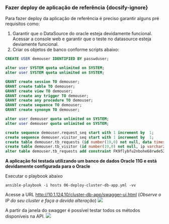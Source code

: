 ### Fazer deploy de aplicação de referência {docsify-ignore}

Para fazer deploy da aplicação de referência é preciso garantir alguns pré requisitos como:
  1. Garantir que o DataSource do oracle esteja devidamente funcional. Acessar a console web e garantir que o teste no datasource esteja deviamente funcional.
  1. Criar os objetos de banco conforme scripts abaixo:
  ```sql
  CREATE USER demouser IDENTIFIED BY passwduser;

  alter user SYSTEM quota unlimited on SYSTEM;
  alter user SYSTEM quota unlimited on SYSTEM;

  GRANT create session TO demouser;
  GRANT create table TO demouser;
  GRANT create view TO demouser;
  GRANT create any trigger TO demouser;
  GRANT create any procedure TO demouser;
  GRANT create sequence TO demouser;
  GRANT create synonym TO demouser;

  alter user demouser quota unlimited on SYSTEM;
  alter user demouser quota unlimited on SYSTEM;

  create sequence demouser.request_seq start with 1 increment by  1;
  create sequence demouser.visitor_seq start with 1 increment by  1;
  create table demouser.tb_requests (id number(19,0) not null, data timestamp, origin varchar2(255 char), server varchar2(255 char), virsitor_id number(19,0), primary key (id));
  create table demouser.tb_visitor (id number(19,0) not null, ip varchar2(255 char), primary key (id));
  alter table demouser.tb_requests add constraint FK9flybfu2nbohe68rwde52n1vg foreign key (virsitor_id) references demouser.tb_visitor;
  ```
**A aplicação foi testada utilizando um banco de dados Oracle 11G e está devidamente configurada para o Oracle**

Executar o playbook abaixo
```
ansible-playbook -i hosts 06-deploy-cluster-db-app.yml -vv
```

Acesse a URL http://10.1.124.10/cluster-db-app/swagger-ui.html (_Observe o IP do seu cluster e faça a devida alteração_)
![](/images/fig03.png)

A partir da janela do swagger é possível testar todos os métodos disponíveis na API.
![](/images/fig04.png)
